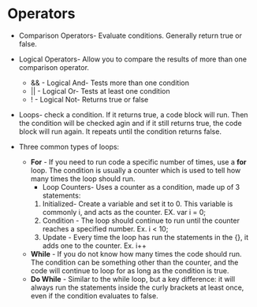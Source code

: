 # Operators
* Comparison Operators- Evaluate conditions. Generally return true or false.

* Logical Operators- Allow you to compare the results of more than one comparison operator.
  * \&& - Logical And- Tests more than one condition
  * \|| - Logical Or- Tests at least one condition
  * \! -  Logical Not- Returns true or false

* Loops- check a condition.  If it returns true, a code block will run.  Then the condition will be checked agin and if it still returns true, the code block will run again. It repeats until the condition returns false.
* Three common types of loops:
  * **For** - If you need to run code a specific number of times, use a **for** loop.  The condition is usually a counter which is used to tell how many times the loop should run. 
    * Loop Counters- Uses a counter as a condition, made up of 3 statements:
    1. Initialized- Create a variable and set it to 0. This variable is commonly i, and acts as the counter. EX. var i = 0;
    1. Condition - The loop should continue to run until the counter reaches a specified number.  Ex. i < 10;
    1. Update - Every time the loop has run the statements in the {}, it adds one to the counter.  Ex. i++
  * **While** - If you do not know how many times the code should run.  The condition can be something other than the counter, and the code will continue to loop for as long as the condition is true.
  * **Do While** - Similar to the while loop, but a key difference: it will always run the statements inside the curly brackets at least once, even if the condition evaluates to false.